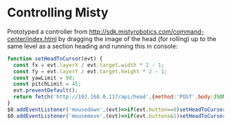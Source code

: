 # Controlling Misty

Prototyped a controller from http://sdk.mistyrobotics.com/command-center/index.html by dragging the image of the head (for rolling) up to the same level as a section heading and running this in console:

```js
function setHeadToCursor(evt) {
  const fx = evt.layerX / evt.target.width * 2 - 1;
  const fy = evt.layerY / evt.target.height * 2 - 1;
  const yawLimit = 90;
  const pitchLimit = 45;
  evt.preventDefault();
  return fetch('http://192.168.0.117/api/head',{method:'POST',body:JSON.stringify({pitch:fy*pitchLimit,yaw:fx*pitchLimit,roll:0,duration:0})});
}
$0.addEventListener('mousedown',(evt)=>if(evt.button==0)setHeadToCursor(evt));
$0.addEventListener('mousemove',(evt)=>if(evt.buttons&1)setHeadToCursor(evt));
```
